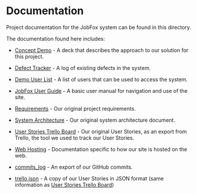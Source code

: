 # Documentation

Project documentation for the JobFox system can be found in this directory. 


The documentation found here includes:


* [Concept Demo](https://github.com/csc394-group5/csc394-group5/blob/master/Documentation/Concept%20Demo.pdf) - A deck that describes the approach to our solution for this project.


* [Defect Tracker](https://github.com/csc394-group5/csc394-group5/blob/master/Documentation/Defect%20Tracker.xlsx) - A log of existing defects in the system.


* [Demo User List](https://github.com/csc394-group5/csc394-group5/blob/master/Documentation/Demo%20User%20List.txt) - A list of users that can be used to access the system.


* [JobFox User Guide](https://github.com/csc394-group5/csc394-group5/blob/master/Documentation/JobFox%20User%20Guide.pdf) - A basic user manual for navigation and use of the site.


* [Requirements](https://github.com/csc394-group5/csc394-group5/blob/master/Documentation/Requirements.pdf) - Our original project requirements.


* [System Architecture](https://github.com/csc394-group5/csc394-group5/blob/master/Documentation/System%20Architecture.pdf) - Our original system architecture document.


* [User Stories Trello Board](https://github.com/csc394-group5/csc394-group5/blob/master/Documentation/User%20Stories%20Trello%20Board.pdf) - Our original User Stories, as an export from Trello, the tool we used to track our User Stories.


* [Web Hosting](https://github.com/csc394-group5/csc394-group5/blob/master/Documentation/Web%20Hosting.docx) - Documentation specific to how our site is hosted on the web.


* [commits_log](https://github.com/csc394-group5/csc394-group5/blob/master/Documentation/commits_log.txt) - An export of our GitHub commits.

* [trello.json](https://github.com/csc394-group5/csc394-group5/blob/master/Documentation/trello.json) - A copy of our User Stories in JSON format (same information as [User Stories Trello Board](https://github.com/csc394-group5/csc394-group5/blob/master/Documentation/User%20Stories%20Trello%20Board.pdf))

